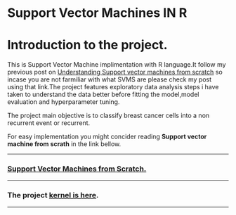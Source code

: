 # Support Vector Machines IN R

# Introduction to the project.

This is Support Vector Machine implimentation with R language.It follow my previous post on [Understanding Support vector machines from 
scratch](https://github.com/GeorgeOduor/Support-Vector-Machines-IN-R/blob/master/support%20vector%20machines.ipynb) so incase you are not farmiliar with what SVMS are please check my post using that link.The project features exploratory data
analysis steps i have taken to understand the data better before fitting the model,model evaluation and hyperparameter tuning.

The project main objective is to classify breast cancer cells into a non recurrent event or recurrent.

For easy implementation you might concider reading **Support vector machine from scrath** in the link bellow.

___
### [Support Vector Machines from Scratch.](https://github.com/GeorgeOduor/Support-Vector-Machines-IN-R/blob/master/support%20vector%20machines.ipynb)
___
### The project [kernel is here](https://github.com/GeorgeOduor/Support-Vector-Machines-IN-R/blob/master/suportvectormachines2.md).
___
